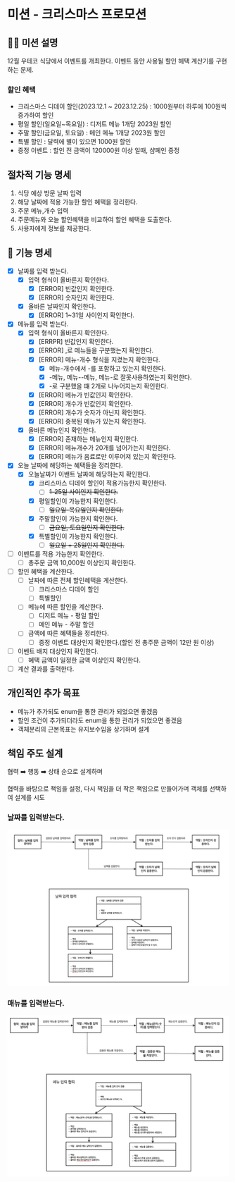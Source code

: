 # 미션 - 크리스마스 프로모션

## 🧑‍💻 미션 설명

12월 우테코 식당에서 이벤트를 개최한다.
이벤트 동안 사용될 할인 헤택 계산기를 구현하는 문제.

### 할인 혜택

- 크리스마스 디데이 할인(2023.12.1 ~ 2023.12.25) : 1000원부터 하루에 100원씩 증가하여 할인
- 평일 할인(일요일~목요일) : 디저트 메뉴 1개당 2023원 할인
- 주말 할인(금요일, 토요일) : 메인 메뉴 1개당 2023원 할인
- 특별 할인 : 달력에 별이 있으면 1000원 할인
- 증정 이벤트 : 할인 전 금액이 120000원 이상 일때, 샴페인 증정

## 절차적 기능 명세

1. 식당 예상 방문 날짜 입력
2. 해당 날짜에 적용 가능한 할인 혜택을 정리한다.
3. 주문 메뉴,개수 입력
4. 주문메뉴와 오늘 할인혜택을 비교하여 할인 혜택을 도출한다.
5. 사용자에게 정보를 제공한다.

## 📝 기능 명세

- [X] 날짜를 입력 받는다.
    - [X] 입력 형식이 올바른지 확인한다.
        - [X] [ERROR] 빈값인지 확인한다.
        - [X] [ERROR] 숫자인지 확인한다.
    - [X] 올바른 날짜인지 확인한다.
        - [x] [ERROR] 1~31일 사이인지 확인한다.
- [X] 메뉴를 입력 받는다.
    - [X] 입력 형식이 올바른지 확인한다.
        - [X] [ERRPR] 빈값인지 확인한다.
        - [X] [ERROR] ,로 메뉴들을 구분했는지 확인한다.
        - [X] [ERROR] 메뉴-개수 형식을 지켰는지 확인한다.
            - [X] 메뉴-개수에서 -를 포함하고 있는지 확인한다.
            - [X] -메뉴, 메뉴--메뉴, 메뉴-로 잘못사용하였는지 확인한다.
            - [X] -로 구분했을 떄 2개로 나누어지는지 확인한다.
        - [X] [ERROR] 메뉴가 빈값인지 확인한다.
        - [X] [ERROR] 개수가 빈값인지 확인한다.
        - [X] [ERROR] 개수가 숫자가 아닌지 확인한다.
        - [X] [ERROR] 중복된 메뉴가 있는지 확인한다.
    - [X] 올바른 메뉴인지 확인한다.
        - [X] [ERROR] 존재하는 메뉴인지 확인한다.
        - [X] [ERROR] 메뉴개수가 20개를 넘어가는지 확인한다.
        - [X] [ERROR] 메뉴가 음료로만 이루어져 있는지 확인한다.

- [X] 오늘 날짜에 해당하는 혜택들을 정리한다.
    - [X] 오늘날짜가 이밴트 날짜에 해당하는지 확인한다.
        - [X] 크리스마스 디데이 할인이 적용가능한지 확인한다.
            - [ ] ~~1-25일 사이인지 확인한다.~~
        - [X] 평일할인이 가능한지 확인한다.
            - [ ] ~~일요일-목요일인지 확인한다.~~
        - [X] 주말할인이 가능한지 확인한다.
            - [ ] ~~금요일, 토요일인지 확인한다.~~
        - [X] 특별할인이 가능한지 확인한다.
            - [ ] ~~일요일 + 25일인지 확인한다.~~

- [ ] 이벤트를 적용 가능한지 확인한다.
    - [ ] 총주문 금액 10,000원 이상인지 확인한다.

- [ ] 할인 혜택을 계산한다.
    - [ ] 날짜에 따른 전체 할인혜택을 계산한다.
        - [ ] 크리스마스 디데이 할인
        - [ ] 특별할인
    - [ ] 메뉴에 따른 할인을 계산한다.
        - [ ] 디저트 메뉴 - 평일 할인
        - [ ] 메인 메뉴 - 주말 할인
    - [ ] 금액에 따른 혜택들을 정리한다.
        - [ ] 증정 이벤트 대상인지 확인한다.(할인 전 총주문 금액이 12만 원 이상)

- [ ] 이벤트 배지 대상인지 확인한다.
    - [ ] 혜택 금액이 일정한 금액 이상인지 확인한다.

- [ ] 계산 결과를 출력한다.

## 개인적인 추가 목표

- 메뉴가 추가되도 enum을 통한 관리가 되었으면 좋겠음
- 할인 조건이 추가되더라도 enum을 통한 관리가 되었으면 좋겠음
- 객체분리의 근본목표는 유지보수임을 상기하며 설계

## 책임 주도 설계

협력 ➡️ 행동 ➡️ 상태 순으로 설계하며

협력을 바탕으로 책임을 설정, 다시 책임을 더 작은 책임으로 만들어가며 객체를 선택하여 설계를 시도

### 날짜를 입력받는다.

![날짜 입력 협력](./dateInput.png)

### 매뉴를 입력받는다.

![메뉴 입력 협력](./menuInput.png)
